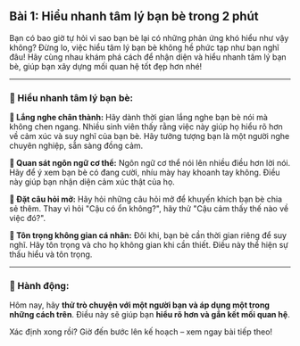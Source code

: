 ## Bài 1: Hiểu nhanh tâm lý bạn bè trong 2 phút

Bạn có bao giờ tự hỏi vì sao bạn bè lại có những phản ứng khó hiểu như vậy không? Đừng lo, việc hiểu tâm lý bạn bè không hề phức tạp như bạn nghĩ đâu! Hãy cùng nhau khám phá cách để nhận diện và hiểu nhanh tâm lý bạn bè, giúp bạn xây dựng mối quan hệ tốt đẹp hơn nhé!

---

### 📌 Hiểu nhanh tâm lý bạn bè:

**🔹 Lắng nghe chân thành:**
Hãy dành thời gian lắng nghe bạn bè nói mà không chen ngang. Nhiều sinh viên thấy rằng việc này giúp họ hiểu rõ hơn về cảm xúc và suy nghĩ của bạn bè. Hãy tưởng tượng bạn là một người nghe chuyên nghiệp, sẵn sàng đồng cảm.

**🔹 Quan sát ngôn ngữ cơ thể:**
Ngôn ngữ cơ thể nói lên nhiều điều hơn lời nói. Hãy để ý xem bạn bè có đang cười, nhíu mày hay khoanh tay không. Điều này giúp bạn nhận diện cảm xúc thật của họ.

**🔹 Đặt câu hỏi mở:**
Hãy hỏi những câu hỏi mở để khuyến khích bạn bè chia sẻ thêm. Thay vì hỏi "Cậu có ổn không?", hãy thử "Cậu cảm thấy thế nào về việc đó?".

**🔹 Tôn trọng không gian cá nhân:**
Đôi khi, bạn bè cần thời gian riêng để suy nghĩ. Hãy tôn trọng và cho họ không gian khi cần thiết. Điều này thể hiện sự thấu hiểu và tôn trọng.

---

### 🚀 Hành động:

Hôm nay, hãy **thử trò chuyện với một người bạn và áp dụng một trong những cách trên**. Điều này sẽ giúp bạn **hiểu rõ hơn và gắn kết mối quan hệ**.

Xác định xong rồi? Giờ đến bước lên kế hoạch – xem ngay bài tiếp theo!